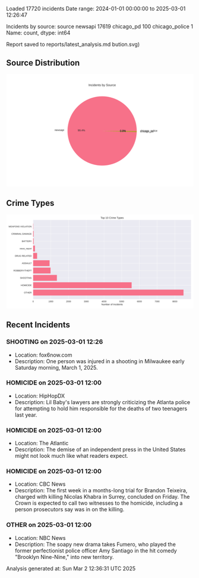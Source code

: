 
Loaded 17720 incidents
Date range: 2024-01-01 00:00:00 to 2025-03-01 12:26:47

Incidents by source:
source
newsapi           17619
chicago_pd          100
chicago_police        1
Name: count, dtype: int64

Report saved to reports/latest_analysis.md
bution.svg)

## Source Distribution
![Source Distribution](images/source_distribution.svg)

## Crime Types
![Crime Types](images/crime_types.svg)

## Recent Incidents

### SHOOTING on 2025-03-01 12:26
- Location: fox6now.com
- Description: One person was injured in a shooting in Milwaukee early Saturday morning, March 1, 2025.


### HOMICIDE on 2025-03-01 12:00
- Location: HipHopDX
- Description: Lil Baby's lawyers are strongly criticizing the Atlanta police for attempting to hold him responsible for the deaths of two teenagers last year.


### HOMICIDE on 2025-03-01 12:00
- Location: The Atlantic
- Description: The demise of an independent press in the United States might not look much like what readers expect.


### HOMICIDE on 2025-03-01 12:00
- Location: CBC News
- Description: The first week in a months-long trial for Brandon Teixeira, charged with killing Nicolas Khabra in Surrey, concluded on Friday. The Crown is expected to call two witnesses to the homicide, including a person prosecutors say was in on the killing.


### OTHER on 2025-03-01 12:00
- Location: NBC News
- Description: The soapy new drama takes Fumero, who played the former perfectionist police officer Amy Santiago in the hit comedy "Brooklyn Nine-Nine," into new territory.

Analysis generated at: Sun Mar  2 12:36:31 UTC 2025
